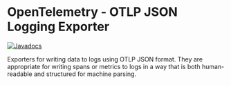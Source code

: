 # OpenTelemetry - OTLP JSON Logging Exporter

[![Javadocs][javadoc-image]][javadoc-url]

Exporters for writing data to logs using OTLP JSON format. They are appropriate for writing spans or
metrics to logs in a way that is both human-readable and structured for machine parsing.

[javadoc-image]: https://www.javadoc.io/badge/io.opentelemetry/opentelemetry-exporters-otlpjson.svg
[javadoc-url]: https://www.javadoc.io/doc/io.opentelemetry/opentelemetry-exporters-otlpjson